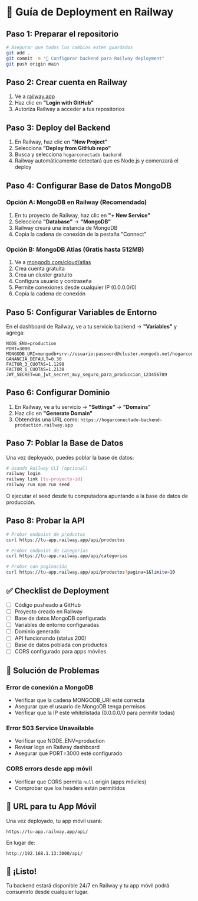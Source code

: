 # 🚀 Guía de Deployment en Railway

## Paso 1: Preparar el repositorio

```bash
# Asegurar que todos los cambios estén guardados
git add .
git commit -m "🚀 Configurar backend para Railway deployment"
git push origin main
```

## Paso 2: Crear cuenta en Railway

1. Ve a [railway.app](https://railway.app)
2. Haz clic en **"Login with GitHub"**
3. Autoriza Railway a acceder a tus repositorios

## Paso 3: Deploy del Backend

1. En Railway, haz clic en **"New Project"**
2. Selecciona **"Deploy from GitHub repo"**
3. Busca y selecciona `hogarconectado-backend`
4. Railway automáticamente detectará que es Node.js y comenzará el deploy

## Paso 4: Configurar Base de Datos MongoDB

### Opción A: MongoDB en Railway (Recomendado)
1. En tu proyecto de Railway, haz clic en **"+ New Service"**
2. Selecciona **"Database"** → **"MongoDB"**
3. Railway creará una instancia de MongoDB
4. Copia la cadena de conexión de la pestaña "Connect"

### Opción B: MongoDB Atlas (Gratis hasta 512MB)
1. Ve a [mongodb.com/cloud/atlas](https://www.mongodb.com/cloud/atlas)
2. Crea cuenta gratuita
3. Crea un cluster gratuito
4. Configura usuario y contraseña
5. Permite conexiones desde cualquier IP (0.0.0.0/0)
6. Copia la cadena de conexión

## Paso 5: Configurar Variables de Entorno

En el dashboard de Railway, ve a tu servicio backend → **"Variables"** y agrega:

```
NODE_ENV=production
PORT=3000
MONGODB_URI=mongodb+srv://usuario:password@cluster.mongodb.net/hogarconectado
GANANCIA_DEFAULT=0.30
FACTOR_3_CUOTAS=1.1298
FACTOR_6_CUOTAS=1.2138
JWT_SECRET=un_jwt_secret_muy_seguro_para_produccion_123456789
```

## Paso 6: Configurar Dominio

1. En Railway, ve a tu servicio → **"Settings"** → **"Domains"**
2. Haz clic en **"Generate Domain"**
3. Obtendrás una URL como: `https://hogarconectado-backend-production.railway.app`

## Paso 7: Poblar la Base de Datos

Una vez deployado, puedes poblar la base de datos:

```bash
# Usando Railway CLI (opcional)
railway login
railway link [tu-proyecto-id]
railway run npm run seed
```

O ejecutar el seed desde tu computadora apuntando a la base de datos de producción.

## Paso 8: Probar la API

```bash
# Probar endpoint de productos
curl https://tu-app.railway.app/api/productos

# Probar endpoint de categorías  
curl https://tu-app.railway.app/api/categorias

# Probar con paginación
curl https://tu-app.railway.app/api/productos?pagina=1&limite=10
```

## ✅ Checklist de Deployment

- [ ] Código pusheado a GitHub
- [ ] Proyecto creado en Railway
- [ ] Base de datos MongoDB configurada
- [ ] Variables de entorno configuradas
- [ ] Dominio generado
- [ ] API funcionando (status 200)
- [ ] Base de datos poblada con productos
- [ ] CORS configurado para apps móviles

## 🔧 Solución de Problemas

### Error de conexión a MongoDB
- Verificar que la cadena MONGODB_URI esté correcta
- Asegurar que el usuario de MongoDB tenga permisos
- Verificar que la IP esté whitelistada (0.0.0.0/0 para permitir todas)

### Error 503 Service Unavailable
- Verificar que NODE_ENV=production
- Revisar logs en Railway dashboard
- Asegurar que PORT=3000 esté configurado

### CORS errors desde app móvil
- Verificar que CORS permita `null` origin (apps móviles)
- Comprobar que los headers están permitidos

## 📱 URL para tu App Móvil

Una vez deployado, tu app móvil usará:
```
https://tu-app.railway.app/api/
```

En lugar de:
```
http://192.168.1.13:3000/api/
```

## 🎉 ¡Listo!

Tu backend estará disponible 24/7 en Railway y tu app móvil podrá consumirlo desde cualquier lugar.
